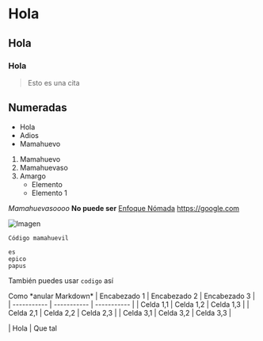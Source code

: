 # Hola

## Hola

### Hola

> Esto es una cita


## Numeradas
- Hola
- Adios
- Mamahuevo

1. Mamahuevo
2. Mamahuevaso
3. Amargo
	- Elemento
	- Elemento 1

*Mamahuevasoooo* 
**No puede ser**
[Enfoque Nómada](https://google.com "Productividad mamahuevo")
<https://google.com>

![Imagen](https://www.nintenderos.com/wp-content/uploads/2022/11/super-mario-dedo-e1668093509632.jpg)

    Código mamahuevil

~~~ Esto 
es
epico 
papus 
~~~

También puedes usar `codigo` así

Como \*anular Markdown* 
| Encabezado 1 | Encabezado 2 | Encabezado 3 |
| ----------- | ----------- | ----------- |
| Celda 1,1   | Celda 1,2   | Celda 1,3   |
| Celda 2,1   | Celda 2,2   | Celda 2,3   |
| Celda 3,1   | Celda 3,2   | Celda 3,3   |


| Hola | Que tal 

